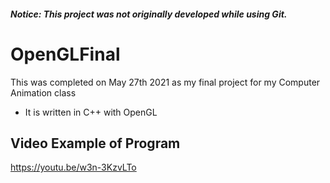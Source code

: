 #### *Notice: This project was not originally developed while using Git.*

# OpenGLFinal
This was completed on May 27th 2021 as my final project for my Computer Animation class
 - It is written in C++ with OpenGL

## Video Example of Program
https://youtu.be/w3n-3KzvLTo
